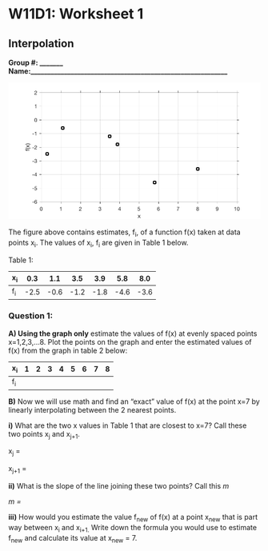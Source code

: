 # W11D1: Worksheet 1

## Interpolation 

**Group \#: \_\_\_\_\_\_\_ <br>
Name:\_\_\_\_\_\_\_\_\_\_\_\_\_\_\_\_\_\_\_\_\_\_\_\_\_\_\_\_\_\_\_\_\_\_\_\_\_\_\_\_\_\_\_\_\_\_\_\_\_\_\_\_\_\_\_\_\_\_\_**

<img src='../_static/media11/week11_WS01-001.png'>

The figure above contains estimates, f<sub>i</sub>, of a function f(x)
taken at data points x<sub>i</sub>. The values of x<sub>i</sub>,
f<sub>i</sub> are given in Table 1 below.

Table 1:

| x<sub>i</sub> | 0.3   | 1.1   | 3.5   | 3.9   | 5.8   | 8.0   |
|---------------|-------|-------|-------|-------|-------|-------|
| f<sub>i</sub> | \-2.5 | \-0.6 | \-1.2 | \-1.8 | \-4.6 | \-3.6 |

### Question 1:

**A) Using the graph only** estimate the values of f(x) at evenly
spaced points x=1,2,3,…8. Plot the points on the graph and enter the estimated values of f(x) from the graph in table 2 below:

| x<sub>i</sub> | 1 | 2 | 3 | 4 | 5 | 6 | 7 | 8 |
|---------------|---|---|---|---|---|---|---|---|
| f<sub>i</sub> |   |   |   |   |   |   |   |   |

**B)** Now we will use math and find an “exact” value of f(x) at the point x=7 by linearly interpolating between the 2 nearest points.
    
**i)** What are the two x values in Table 1 that are closest to x=7? Call these two points x<sub>j</sub> and x<sub>j+1</sub>.

x<sub>j</sub> =
 
x<sub>j+1</sub> =

**ii)** What is the slope of the line joining these two points? Call this
    *m*

*m =*

**iii)** How would you estimate the value f<sub>new</sub> of f(x) at a point
    x<sub>new</sub> that is part way between x<sub>i</sub> and
    x<sub>i+1.</sub> Write down the formula you would use to estimate
    f<sub>new</sub> and calculate its value at x<sub>new</sub> = 7.

